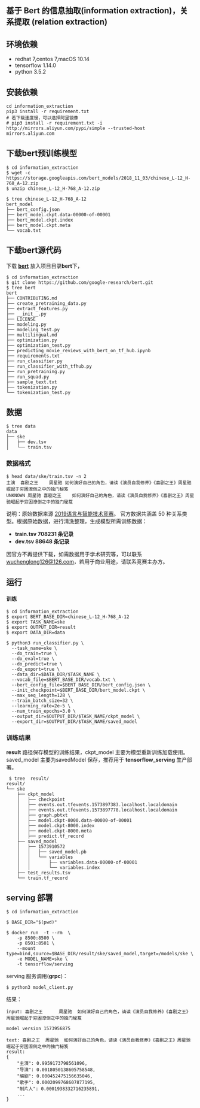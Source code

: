 
## 基于 Bert 的信息抽取(information extraction)，关系提取 (relation extraction)

## 环境依赖

 - redhat 7,centos 7,macOS 10.14
 - tensorflow 1.14.0
 - python 3.5.2


## 安装依赖
        
    cd information_extraction
    pip3 install -r requirement.txt
    # 若下载速度慢，可以选择阿里镜像
    # pip3 install -r requirement.txt -i http://mirrors.aliyun.com/pypi/simple --trusted-host mirrors.aliyun.com

## 下载bert预训练模型

    $ cd information_extraction
    $ wget -c https://storage.googleapis.com/bert_models/2018_11_03/chinese_L-12_H-768_A-12.zip
    $ unzip chinese_L-12_H-768_A-12.zip 
    
    $ tree chinese_L-12_H-768_A-12
    bert_model
    ├── bert_config.json
    ├── bert_model.ckpt.data-00000-of-00001
    ├── bert_model.ckpt.index
    ├── bert_model.ckpt.meta
    └── vocab.txt

## 下载bert源代码
下载 [**bert**](https://github.com/google-research/bert) 放入项目目录**bert**下，

    $ cd information_extraction
    $ git clone https://github.com/google-research/bert.git
    $ tree bert
    bert
    ├── CONTRIBUTING.md
    ├── create_pretraining_data.py
    ├── extract_features.py
    ├── __init__.py
    ├── LICENSE
    ├── modeling.py
    ├── modeling_test.py
    ├── multilingual.md
    ├── optimization.py
    ├── optimization_test.py
    ├── predicting_movie_reviews_with_bert_on_tf_hub.ipynb
    ├── requirements.txt
    ├── run_classifier.py
    ├── run_classifier_with_tfhub.py
    ├── run_pretraining.py
    ├── run_squad.py
    ├── sample_text.txt
    ├── tokenization.py
    └── tokenization_test.py
    
## 数据

    $ tree data
    data
    ├── ske
    │   ├── dev.tsv
    │   └── train.tsv
        
### 数据格式

    $ head data/ske/train.tsv -n 2
    主演	喜剧之王	周星驰	如何演好自己的角色，请读《演员自我修养》《喜剧之王》周星驰崛起于穷困潦倒之中的独门秘笈
    UNKNOWN	周星驰	喜剧之王	如何演好自己的角色，请读《演员自我修养》《喜剧之王》周星驰崛起于穷困潦倒之中的独门秘笈    
    
说明：原始数据来源 [2019语言与智能技术竞赛](http://lic2019.ccf.org.cn/kg)。  官方数据共涵盖 50 种关系类型。根据原始数据，进行清洗整理，生成模型所需训练数据：
    
- **train.tsv 708231 条记录**
- **dev.tsv 88648 条记录**

因官方不再提供下载，如需数据用于学术研究等，可以联系 wuchenglong126@126.com，若用于商业用途，请联系竞赛主办方。

## 运行
#### 训练
    
    $ cd information_extraction
    $ export BERT_BASE_DIR=chinese_L-12_H-768_A-12
    $ export TASK_NAME=ske
    $ export OUTPUT_DIR=result
    $ export DATA_DIR=data
    
    $ python3 run_classifier.py \
      --task_name=ske \
      --do_train=true \
      --do_eval=true \
      --do_predict=true \
      --do_export=true \
      --data_dir=$DATA_DIR/$TASK_NAME \
      --vocab_file=$BERT_BASE_DIR/vocab.txt \
      --bert_config_file=$BERT_BASE_DIR/bert_config.json \
      --init_checkpoint=$BERT_BASE_DIR/bert_model.ckpt \
      --max_seq_length=128 \
      --train_batch_size=32 \
      --learning_rate=2e-5 \
      --num_train_epochs=3.0 \
      --output_dir=$OUTPUT_DIR/$TASK_NAME/ckpt_model \
      --export_dir=$OUTPUT_DIR/$TASK_NAME/saved_model
    

### 训练结果

**result** 路径保存模型的训练结果，ckpt_model 主要为模型重新训练加载使用。saved_model 主要为savedModel 保存，推荐用于 **tensorflow_serving**  生产部署。

     $ tree  result/
    result/
    └── ske
        ├── ckpt_model
        │   ├── checkpoint
        │   ├── events.out.tfevents.1573897383.localhost.localdomain
        │   ├── events.out.tfevents.1573897778.localhost.localdomain
        │   ├── graph.pbtxt
        │   ├── model.ckpt-8000.data-00000-of-00001
        │   ├── model.ckpt-8000.index
        │   ├── model.ckpt-8000.meta
        │   ├── predict.tf_record
        ├── saved_model
        │   ├── 1573910572
        │   │   ├── saved_model.pb
        │   │   └── variables
        │   │       ├── variables.data-00000-of-00001
        │   │       └── variables.index
        ├── test_results.tsv
        └── train.tf_record


## serving 部署

    $ cd information_extraction
    
    $ BASE_DIR="$(pwd)"
    
    $ docker run  -t --rm  \
        -p 8500:8500 \
        -p 8501:8501 \
        --mount  type=bind,source=$BASE_DIR/result/ske/saved_model,target=/models/ske \
        -e MODEL_NAME=ske \
        -t tensorflow/serving
    

serving 服务调用(**grpc**)：

    $ python3 model_client.py

结果：

```
input: 喜剧之王      周星驰  如何演好自己的角色，请读《演员自我修养》《喜剧之王》周星驰崛起于穷困潦倒之中的独门秘笈

model version 1573956875

text: 喜剧之王  周星驰  如何演好自己的角色，请读《演员自我修养》《喜剧之王》周星驰崛起于穷困潦倒之中的独门秘笈
result:
{
    "主演": 0.9959173798561096,
    "导演": 0.0018050138605758548,
    "编剧": 0.000452475156635046,
    "歌手": 0.0002099768607877195,
    "制片人": 0.0001938332716235891,
    ...
}


```



